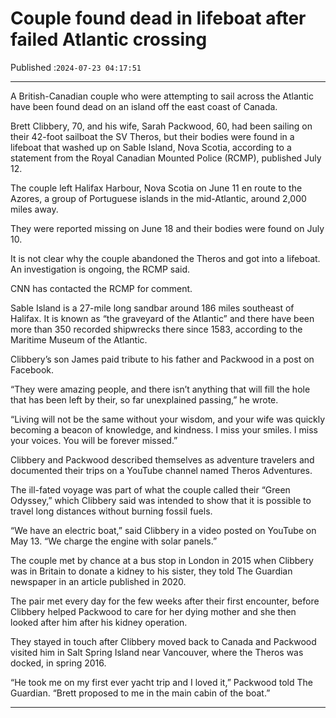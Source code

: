 # Couple found dead in lifeboat after failed Atlantic crossing

Published :`2024-07-23 04:17:51`

---

A British-Canadian couple who were attempting to sail across the Atlantic have been found dead on an island off the east coast of Canada.

Brett Clibbery, 70, and his wife, Sarah Packwood, 60, had been sailing on their 42-foot sailboat the SV Theros, but their bodies were found in a lifeboat that washed up on Sable Island, Nova Scotia, according to a statement from the Royal Canadian Mounted Police (RCMP), published July 12.

The couple left Halifax Harbour, Nova Scotia on June 11 en route to the Azores, a group of Portuguese islands in the mid-Atlantic, around 2,000 miles away.

They were reported missing on June 18 and their bodies were found on July 10.

It is not clear why the couple abandoned the Theros and got into a lifeboat. An investigation is ongoing, the RCMP said.

CNN has contacted the RCMP for comment.

Sable Island is a 27-mile long sandbar around 186 miles southeast of Halifax. It is known as “the graveyard of the Atlantic” and there have been more than 350 recorded shipwrecks there since 1583, according to the Maritime Museum of the Atlantic.

Clibbery’s son James paid tribute to his father and Packwood in a post on Facebook.

“They were amazing people, and there isn’t anything that will fill the hole that has been left by their, so far unexplained passing,” he wrote.

“Living will not be the same without your wisdom, and your wife was quickly becoming a beacon of knowledge, and kindness. I miss your smiles. I miss your voices. You will be forever missed.”

Clibbery and Packwood described themselves as adventure travelers and documented their trips on a YouTube channel named Theros Adventures.

The ill-fated voyage was part of what the couple called their “Green Odyssey,” which Clibbery said was intended to show that it is possible to travel long distances without burning fossil fuels.

“We have an electric boat,” said Clibbery in a video posted on YouTube on May 13. “We charge the engine with solar panels.”

The couple met by chance at a bus stop in London in 2015 when Clibbery was in Britain to donate a kidney to his sister, they told The Guardian newspaper in an article published in 2020.

The pair met every day for the few weeks after their first encounter, before Clibbery helped Packwood to care for her dying mother and she then looked after him after his kidney operation.

They stayed in touch after Clibbery moved back to Canada and Packwood visited him in Salt Spring Island near Vancouver, where the Theros was docked, in spring 2016.

“He took me on my first ever yacht trip and I loved it,” Packwood told The Guardian. “Brett proposed to me in the main cabin of the boat.”

---

